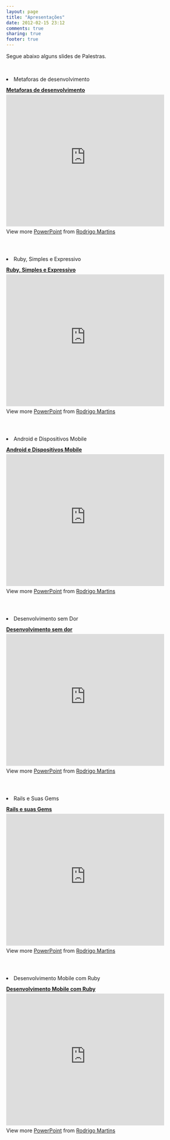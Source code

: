 ```yaml
---
layout: page
title: "Apresentações"
date: 2012-02-15 23:12
comments: true
sharing: true
footer: true
---
```

<p>Segue abaixo alguns slides de Palestras.</p>
<script async class="speakerdeck-embed" data-id="50875b4907a206000201b042" data-ratio="1.299492385786802" src="//speakerdeck.com/assets/embed.js"></script>
<br/>
<p>
<li>
	Metaforas de desenvolvimento
</li>
<div style="width:425px" id="__ss_12814626"> <strong style="display:block;margin:12px 0 4px"><a href="http://www.slideshare.net/rrmartins/metaforas-de-desenvolvimento" title="Metaforas de desenvolvimento" target="_blank">Metaforas de desenvolvimento</a></strong> <iframe src="http://www.slideshare.net/slideshow/embed_code/12814626" width="425" height="355" frameborder="0" marginwidth="0" marginheight="0" scrolling="no"></iframe> <div style="padding:5px 0 12px"> View more <a href="http://www.slideshare.net/thecroaker/death-by-powerpoint" target="_blank">PowerPoint</a> from <a href="http://www.slideshare.net/rrmartins" target="_blank">Rodrigo Martins</a> </div> </div>
</p>
<br/>
<p>
<li>
	Ruby, Simples e Expressivo
</li>
<div style="width:425px" id="__ss_12726601"> <strong style="display:block;margin:12px 0 4px"><a href="http://www.slideshare.net/rrmartins/ruby-simples-e-expressivo" title="Ruby, Simples e Expressivo" target="_blank">Ruby, Simples e Expressivo</a></strong> <iframe src="http://www.slideshare.net/slideshow/embed_code/12726601" width="425" height="355" frameborder="0" marginwidth="0" marginheight="0" scrolling="no"></iframe> <div style="padding:5px 0 12px"> View more <a href="http://www.slideshare.net/thecroaker/death-by-powerpoint" target="_blank">PowerPoint</a> from <a href="http://www.slideshare.net/rrmartins" target="_blank">Rodrigo Martins</a> </div> </div>
</p>
<br/>
<p>
	<li>
		Android e Dispositivos Mobile
	</li>
<div style="width:425px" id="__ss_12237878"> <strong style="display:block;margin:12px 0 4px"><a href="http://www.slideshare.net/rrmartins/android-e-dispositivos-mobile" title="Android e Dispositivos Mobile" target="_blank">Android e Dispositivos Mobile</a></strong> <iframe src="http://www.slideshare.net/slideshow/embed_code/12237878" width="425" height="355" frameborder="0" marginwidth="0" marginheight="0" scrolling="no"></iframe> <div style="padding:5px 0 12px"> View more <a href="http://www.slideshare.net/thecroaker/death-by-powerpoint" target="_blank">PowerPoint</a> from <a href="http://www.slideshare.net/rrmartins" target="_blank">Rodrigo Martins</a> </div> </div>
</p>
<br/>
<p>
	<li>
		Desenvolvimento sem Dor
	</li>
<div style="width:425px" id="__ss_12237870"> <strong style="display:block;margin:12px 0 4px"><a href="http://www.slideshare.net/rrmartins/desenvolvimento-sem-dor" title="Desenvolvimento sem dor" target="_blank">Desenvolvimento sem dor</a></strong> <iframe src="http://www.slideshare.net/slideshow/embed_code/12237870" width="425" height="355" frameborder="0" marginwidth="0" marginheight="0" scrolling="no"></iframe> <div style="padding:5px 0 12px"> View more <a href="http://www.slideshare.net/thecroaker/death-by-powerpoint" target="_blank">PowerPoint</a> from <a href="http://www.slideshare.net/rrmartins" target="_blank">Rodrigo Martins</a> </div> </div>
</p>
<br/>
<p>
	<li>
		Rails e Suas Gems
	</li>
<div style="width:425px" id="__ss_10354703"> <strong style="display:block;margin:12px 0 4px"><a href="http://www.slideshare.net/rrmartins/ruby-e-suas-gems" title="Rails e suas Gems" target="_blank">Rails e suas Gems</a></strong> <iframe src="http://www.slideshare.net/slideshow/embed_code/10354703" width="425" height="355" frameborder="0" marginwidth="0" marginheight="0" scrolling="no"></iframe> <div style="padding:5px 0 12px"> View more <a href="http://www.slideshare.net/thecroaker/death-by-powerpoint" target="_blank">PowerPoint</a> from <a href="http://www.slideshare.net/rrmartins" target="_blank">Rodrigo Martins</a> </div> </div>
</p>
<br/>
<p>
	<li>
		Desenvolvimento Mobile com Ruby
	</li>
<div style="width:425px" id="__ss_9509485"> <strong style="display:block;margin:12px 0 4px"><a href="http://www.slideshare.net/rrmartins/desenvolvimento-mobile-com-ruby" title="Desenvolvimento Mobile com Ruby" target="_blank">Desenvolvimento Mobile com Ruby</a></strong> <iframe src="http://www.slideshare.net/slideshow/embed_code/9509485" width="425" height="355" frameborder="0" marginwidth="0" marginheight="0" scrolling="no"></iframe> <div style="padding:5px 0 12px"> View more <a href="http://www.slideshare.net/thecroaker/death-by-powerpoint" target="_blank">PowerPoint</a> from <a href="http://www.slideshare.net/rrmartins" target="_blank">Rodrigo Martins</a> </div> </div>
</p>
